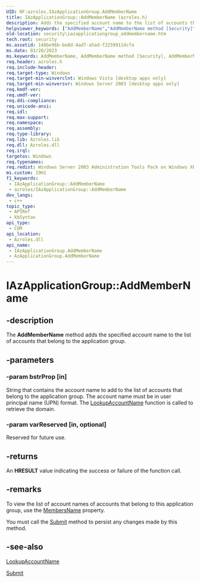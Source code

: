 ```yaml
---
UID: NF:azroles.IAzApplicationGroup.AddMemberName
title: IAzApplicationGroup::AddMemberName (azroles.h)
description: Adds the specified account name to the list of accounts that belong to the application group.
helpviewer_keywords: ["AddMemberName","AddMemberName method [Security]","AddMemberName method [Security]","AzApplicationGroup object","AddMemberName method [Security]","IAzApplicationGroup interface","AzApplicationGroup object [Security]","AddMemberName method","IAzApplicationGroup interface [Security]","AddMemberName method","IAzApplicationGroup.AddMemberName","IAzApplicationGroup::AddMemberName","azroles/IAzApplicationGroup::AddMemberName","security.iazapplicationgroup_addmembername"]
old-location: security\iazapplicationgroup_addmembername.htm
tech.root: security
ms.assetid: 148be96b-be8d-4ad7-a5ad-f22599114cfa
ms.date: 03/20/2023
ms.keywords: AddMemberName, AddMemberName method [Security], AddMemberName method [Security],AzApplicationGroup object, AddMemberName method [Security],IAzApplicationGroup interface, AzApplicationGroup object [Security],AddMemberName method, IAzApplicationGroup interface [Security],AddMemberName method, IAzApplicationGroup.AddMemberName, IAzApplicationGroup::AddMemberName, azroles/IAzApplicationGroup::AddMemberName, security.iazapplicationgroup_addmembername
req.header: azroles.h
req.include-header: 
req.target-type: Windows
req.target-min-winverclnt: Windows Vista [desktop apps only]
req.target-min-winversvr: Windows Server 2003 [desktop apps only]
req.kmdf-ver: 
req.umdf-ver: 
req.ddi-compliance: 
req.unicode-ansi: 
req.idl: 
req.max-support: 
req.namespace: 
req.assembly: 
req.type-library: 
req.lib: Azroles.lib
req.dll: Azroles.dll
req.irql: 
targetos: Windows
req.typenames: 
req.redist: Windows Server 2003 Administration Tools Pack on Windows XP
ms.custom: 19H1
f1_keywords:
 - IAzApplicationGroup::AddMemberName
 - azroles/IAzApplicationGroup::AddMemberName
dev_langs:
 - c++
topic_type:
 - APIRef
 - kbSyntax
api_type:
 - COM
api_location:
 - Azroles.dll
api_name:
 - IAzApplicationGroup.AddMemberName
 - AzApplicationGroup.AddMemberName
---
```


# IAzApplicationGroup::AddMemberName

## -description

The **AddMemberName** method adds the specified account name to the list of accounts that belong to the application group.

## -parameters

### -param bstrProp [in]

String that contains the account name to add to the list of accounts that belong to the application group. The account name must be in user principal name (UPN) format. The [LookupAccountName](/windows/win32/api/winbase/nf-winbase-lookupaccountnamea) function is called to retrieve the domain.

### -param varReserved [in, optional]

Reserved for future use.

## -returns

An **HRESULT** value indicating the success or failure of the function call.

## -remarks

To view the list of account names of  accounts that belong to this application group, use the [MembersName](nf-azroles-iazapplicationgroup-get_membersname.md) property.

You must call the [Submit](nf-azroles-iazapplicationgroup-submit.md) method to persist any changes made by this method.

## -see-also

[LookupAccountName](/windows/win32/api/winbase/nf-winbase-lookupaccountnamea)

[Submit](nf-azroles-iazapplicationgroup-submit.md)
